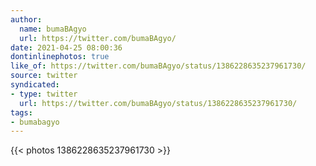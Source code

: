 ```yaml
---
author:
  name: bumaBAgyo
  url: https://twitter.com/bumaBAgyo/
date: 2021-04-25 08:00:36
dontinlinephotos: true
like_of: https://twitter.com/bumaBAgyo/status/1386228635237961730/
source: twitter
syndicated:
- type: twitter
  url: https://twitter.com/bumaBAgyo/status/1386228635237961730/
tags:
- bumabagyo
---
```


{{< photos 1386228635237961730 >}}